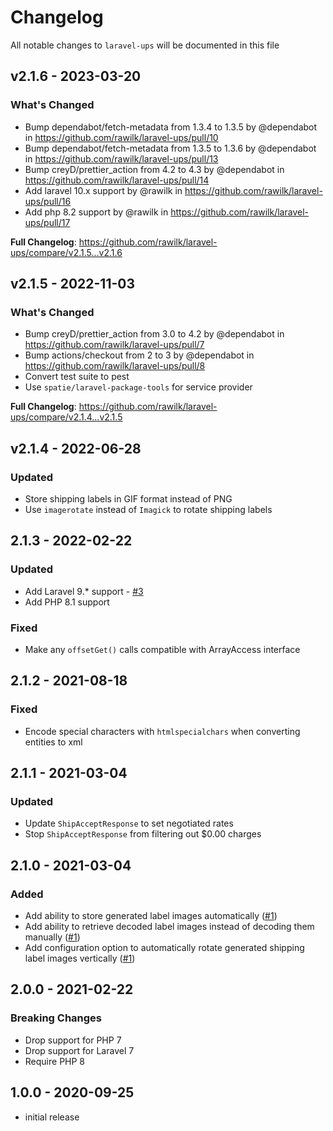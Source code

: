 # Changelog

All notable changes to `laravel-ups` will be documented in this file

## v2.1.6 - 2023-03-20

### What's Changed

- Bump dependabot/fetch-metadata from 1.3.4 to 1.3.5 by @dependabot in https://github.com/rawilk/laravel-ups/pull/10
- Bump dependabot/fetch-metadata from 1.3.5 to 1.3.6 by @dependabot in https://github.com/rawilk/laravel-ups/pull/13
- Bump creyD/prettier_action from 4.2 to 4.3 by @dependabot in https://github.com/rawilk/laravel-ups/pull/14
- Add laravel 10.x support by @rawilk in https://github.com/rawilk/laravel-ups/pull/16
- Add php 8.2 support by @rawilk in https://github.com/rawilk/laravel-ups/pull/17

**Full Changelog**: https://github.com/rawilk/laravel-ups/compare/v2.1.5...v2.1.6

## v2.1.5 - 2022-11-03

### What's Changed

- Bump creyD/prettier_action from 3.0 to 4.2 by @dependabot in https://github.com/rawilk/laravel-ups/pull/7
- Bump actions/checkout from 2 to 3 by @dependabot in https://github.com/rawilk/laravel-ups/pull/8
- Convert test suite to pest
- Use `spatie/laravel-package-tools` for service provider

**Full Changelog**: https://github.com/rawilk/laravel-ups/compare/v2.1.4...v2.1.5

## v2.1.4 - 2022-06-28

### Updated

- Store shipping labels in GIF format instead of PNG
- Use `imagerotate` instead of `Imagick` to rotate shipping labels

## 2.1.3 - 2022-02-22

### Updated

- Add Laravel 9.* support - [#3](https://github.com/rawilk/laravel-ups/issues/3)
- Add PHP 8.1 support

### Fixed

- Make any `offsetGet()` calls compatible with ArrayAccess interface

## 2.1.2 - 2021-08-18

### Fixed

- Encode special characters with `htmlspecialchars` when converting entities to xml

## 2.1.1 - 2021-03-04

### Updated

- Update `ShipAcceptResponse` to set negotiated rates
- Stop `ShipAcceptResponse` from filtering out $0.00 charges

## 2.1.0 - 2021-03-04

### Added

- Add ability to store generated label images automatically ([#1](https://github.com/rawilk/laravel-ups/issues/1))
- Add ability to retrieve decoded label images instead of decoding them manually ([#1](https://github.com/rawilk/laravel-ups/issues/1))
- Add configuration option to automatically rotate generated shipping label images vertically ([#1](https://github.com/rawilk/laravel-ups/issues/1))

## 2.0.0 - 2021-02-22

### Breaking Changes

- Drop support for PHP 7
- Drop support for Laravel 7
- Require PHP 8

## 1.0.0 - 2020-09-25

- initial release
